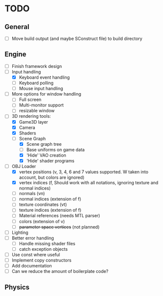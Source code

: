 # TODO

## General
- [ ] Move build output (and maybe SConstruct file) to build directory

## Engine
- [ ] Finish framework design
- [ ] Input handling
  - [x] Keyboard event handling
  - [ ] Keyboard polling
  - [ ] Mouse input handling
- [ ] More options for window handling
  - [ ] Full screen
  - [ ] Multi-monitor support
  - [ ] resizable window
- [ ] 3D rendering tools:
  - [x] Game3D layer
  - [x] Camera
  - [x] Shaders
  - [ ] Scene Graph
    - [x] Scene graph tree
    - [ ] Base uniforms on game data
    - [x] 'Hide' VAO creation
    - [x] 'Hide' shader programs
- [ ] OBJ Loader
  - [x] vertex positions (v, 3, 4, 6 and 7 values supported. W taken into account, but colors are ignored)
  - [x] vertex indices (f, Should work with all notations, ignoring texture and normal indices)
  - [ ] normals (vn)
  - [ ] normal indices (extension of f)
  - [ ] texture coordinates (vt)
  - [ ] texture indices (extension of f)
  - [ ] Material references (needs MTL parser)
  - [ ] colors (extension of v)
  - [ ] ~~parameter space vertices~~ (not planned)
- [ ] Lighting
- [ ] Better error handling
  - [ ] Handle missing shader files
  - [ ] catch exception objects
- [ ] Use const where useful
- [ ] Implement copy constructors
- [ ] Add documentation
- [ ] Can we reduce the amount of boilerplate code?

## Physics
